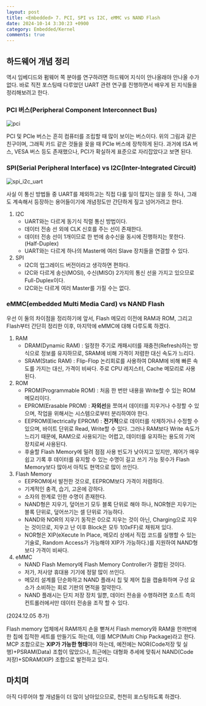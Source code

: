 ```yaml
---
layout: post
title: <Embedded> 7. PCI, SPI vs I2C, eMMC vs NAND Flash
date: 2024-10-14 3:30:23 +0900
category: Embedded/Kernel
comments: true
---
```


## 하드웨어 개념 정리

역시 임베디드와 펌웨어 쪽 분야를 연구하려면 하드웨어 지식이 안나올래야 안나올 수가 없다. 바로 직전 포스팅때 다루었던 UART 관련 연구를 진행하면서 배우게 된 지식들을 정리해보려고 한다.

### PCI 버스(Peripheral Component Interconnect Bus)

![pci]({{site.url}}/img/pci.jpg)

PCI 및 PCIe 버스는 흔히 컴퓨터를 조립할 때 많이 보이는 버스이다. 위의 그림과 같은 친구이며, 그래픽 카드 같은 것들을 꽂을 때 PCIe 버스에 장착하게 된다. 과거에 ISA 버스, VESA 버스 등도 존재했으나, PCI가 확실하게 표준으로 자리잡았다고 보면 된다.

### SPI(Serial Peripheral Interface) vs I2C(Inter-Integrated Circuit)

![spi_i2c_uart]({{site.url}}/img/spi_i2c_uart.jpg)

사실 이 통신 방법들 중 UART를 제외하고는 직접 다룰 일이 많지는 않을 듯 하나, 그래도 계속해서 등장하는 용어들이기에 개념정도만 간단하게 짚고 넘어가려고 한다.

1. I2C
    - UART와는 다르게 동기식 직렬 통신 방법이다.
    - 데이터 전송 선 외에 CLK 신호를 주는 선이 존재한다.
    - 데이터 전송 선이 1개이므로 한 번에 송수신을 동시에 진행하지는 못한다. (Half-Duplex)
    - UART와는 다르게 하나의 Master에 여러 Slave 장치들을 연결할 수 있다.
2. SPI
    - I2C의 업그레이드 버전이라고 생각하면 편하다.
    - I2C와 다르게 송신(MOSI), 수신(MISO) 2가지의 통신 선을 가지고 있으므로 Full-Duplex이다.
    - I2C와는 다르게 여러 Master를 가질 수는 없다.

### eMMC(embedded Multi Media Card) vs NAND Flash

우선 이 둘의 차이점을 정리하기에 앞서, Flash 메모리 이전에 RAM과 ROM, 그리고 Flash부터 간단히 정리한 이후, 마지막에 eMMC에 대해 다루도록 하겠다.

1. RAM
    - DRAM(Dynamic RAM) : 일정한 주기로 캐패시터를 재충전(Refresh)하는 방식으로 정보를 유지하므로, SRAM에 비해 가격이 저렴한 대신 속도가 느리다.
    - SRAM(Static RAM) : Flip-Flop 논리회로를 사용하여 DRAM에 비해 빠른 속도를 가지는 대신, 가격이 비싸다. 주로 CPU 레지스터, Cache 메모리로 사용된다.
2. ROM
    - PROM(Programmable ROM) : 처음 한 번만 내용을 Write할 수 있는 ROM 메모리이다.
    - EPROM(Erasable PROM) : **자외선**을 쪼여서 데이터를 지우거나 수정할 수 있으며, 작업을 위해서는 시스템으로부터 분리하여야 한다.
    - EEPROM(Electrically EPROM) : **전기적**으로 데이터를 삭제하거나 수정할 수 있으며, 바이트 단위로 Read, Write할 수 있다. 그러나 RAM보다 Write 속도가 느리기 때문에, RAM으로 사용되기는 어렵고, 데이터를 유지하는 용도의 기억장치로써 사용된다.
    - 후술할 Flash Memory에 밀려 점점 사용 빈도가 낮아지고 있지만, 제어가 매우 쉽고 기록 후 데이터를 유지할 수 있는 수명이 길고 쓰기 가능 횟수가 Flash Memory보다 많아서 아직도 현역으로 많이 쓰인다.
3. Flash Memory
    - EEPROM에서 발전한 것으로, EEPROM보다 가격이 저렴하다.
    - 기계적인 충격, 습기, 고온에 강하다.
    - 소자의 한계로 인한 수명이 존재한다.
    - NAND형은 지우기, 덮어쓰기 모두 블록 단위로 해야 하나, NOR형은 지우기는 블록 단위로, 덮어쓰기는 셀 단위로 가능하다.
    - NAND와 NOR의 지우기 동작은 0으로 지우는 것이 아닌, Charging으로 지우는 것이므로, 지우고 난 이후 Block은 모두 1(0xFF)로 채워져 있다.
    - NOR형은 XIP(eXecute In Place, 메모리 상에서 직접 코드를 실행할 수 있는 기술로, Random Access가 가능해야 XIP가 가능하다.)를 지원하여 NAND형보다 가격이 비싸다.
4. eMMC
    - NAND Flash Memory에 Flash Memory Controller가 결합된 것이다.
    - 저가, 저사양 휴대용 기기에 정말 많이 쓰인다.
    - 메모리 설계를 단순화하고 NAND 플래시 칩 및 제어 칩을 캡슐화하며 구성 요소가 소비하는 회로 기판의 면적을 절약한다. 
    - NAND 플래시는 단지 저장 장치 일뿐, 데이터 전송을 수행하려면 호스트 측의 컨트롤러에서만 데이터 전송을 조작 할 수 있다.

(2024.12.05 추가)

Flash memory 업체에서 RAM까지 손을 뻗쳐서 Flash memory와 RAM을 한꺼번에 한 칩에 집적한 세트를 만들기도 하는데, 이를 MCP(Multi Chip Package)라고 한다. MCP 조합으로는 **XIP가 가능한 형태**여야 하는데, 예전에는 NOR(Code저장 및 실행)+PSRAM(Data) 조합이 많았으나, 최근에는 대형화 추세에 맞춰서 NAND(Code 저장)+SDRAM(XIP) 조합으로 발전하고 있다.

## 마치며

아직 다루어야 할 개념들이 더 많이 남아있으므로, 천천히 포스팅하도록 하겠다.